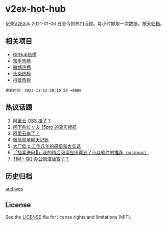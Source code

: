 # v2ex-hot-hub

 记录[V2EX](https://www.v2ex.com/)从 2021-01-06 日至今的热门话题。每小时抓取一次数据，按天[归档](archives)。
 
 ## 相关项目

- [GitHub热榜](https://github.com/lonnyzhang423/github-hot-hub)
- [知乎热榜](https://github.com/lonnyzhang423/zhihu-hot-hub)
- [微博热榜](https://github.com/lonnyzhang423/weibo-hot-hub)
- [头条热榜](https://github.com/lonnyzhang423/toutiao-hot-hub)
- [抖音热榜](https://github.com/lonnyzhang423/douyin-hot-hub)


 `更新时间：2023-11-12 20:10:54 +0800`

## 热议话题

1. [阿里云 OSS 挂了？](https://www.v2ex.com/t/991209)
1. [问下各位 v 友 15pro 的真实续航](https://www.v2ex.com/t/991053)
1. [阿里云崩了？](https://www.v2ex.com/t/991212)
1. [微信简单聊天记账](https://www.v2ex.com/t/991076)
1. [大厂低 p 工作几年的感悟和大实话](https://www.v2ex.com/t/991077)
1. [「抽奖送码🎁」我的稍后阅读应用得到了小众软件的推荐（ios/mac）](https://www.v2ex.com/t/991178)
1. [TIM - QQ 办公简洁版寄了？](https://www.v2ex.com/t/991091)

## 历史归档

[archives](archives)

## License

See the [LICENSE](LICENSE) file for license rights and limitations (MIT).
